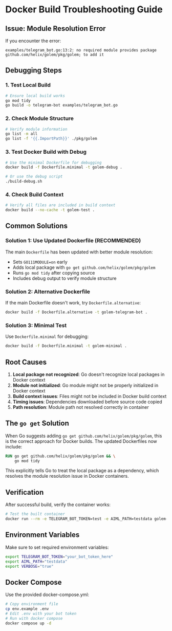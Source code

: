 # Docker Build Troubleshooting Guide

## Issue: Module Resolution Error

If you encounter the error:
```
examples/telegram_bot.go:13:2: no required module provides package github.com/helix/golem/pkg/golem; to add it
```

## Debugging Steps

### 1. Test Local Build
```bash
# Ensure local build works
go mod tidy
go build -o telegram-bot examples/telegram_bot.go
```

### 2. Check Module Structure
```bash
# Verify module information
go list -m all
go list -f '{{.ImportPath}}' ./pkg/golem
```

### 3. Test Docker Build with Debug
```bash
# Use the minimal Dockerfile for debugging
docker build -f Dockerfile.minimal -t golem-debug .

# Or use the debug script
./build-debug.sh
```

### 4. Check Build Context
```bash
# Verify all files are included in build context
docker build --no-cache -t golem-test .
```

## Common Solutions

### Solution 1: Use Updated Dockerfile (RECOMMENDED)
The main `Dockerfile` has been updated with better module resolution:
- Sets `GO111MODULE=on` early
- Adds local package with `go get github.com/helix/golem/pkg/golem`
- Runs `go mod tidy` after copying source
- Includes debug output to verify module structure

### Solution 2: Alternative Dockerfile
If the main Dockerfile doesn't work, try `Dockerfile.alternative`:
```bash
docker build -f Dockerfile.alternative -t golem-telegram-bot .
```

### Solution 3: Minimal Test
Use `Dockerfile.minimal` for debugging:
```bash
docker build -f Dockerfile.minimal -t golem-minimal .
```

## Root Causes

1. **Local package not recognized**: Go doesn't recognize local packages in Docker context
2. **Module not initialized**: Go module might not be properly initialized in Docker context
3. **Build context issues**: Files might not be included in Docker build context
4. **Timing issues**: Dependencies downloaded before source code copied
5. **Path resolution**: Module path not resolved correctly in container

## The `go get` Solution

When Go suggests adding `go get github.com/helix/golem/pkg/golem`, this is the correct approach for Docker builds. The updated Dockerfiles now include:

```dockerfile
RUN go get github.com/helix/golem/pkg/golem && \
    go mod tidy
```

This explicitly tells Go to treat the local package as a dependency, which resolves the module resolution issue in Docker containers.

## Verification

After successful build, verify the container works:
```bash
# Test the built container
docker run --rm -e TELEGRAM_BOT_TOKEN=test -e AIML_PATH=testdata golem-telegram-bot
```

## Environment Variables

Make sure to set required environment variables:
```bash
export TELEGRAM_BOT_TOKEN="your_bot_token_here"
export AIML_PATH="testdata"
export VERBOSE="true"
```

## Docker Compose

Use the provided docker-compose.yml:
```bash
# Copy environment file
cp env.example .env
# Edit .env with your bot token
# Run with docker compose
docker compose up -d
```

